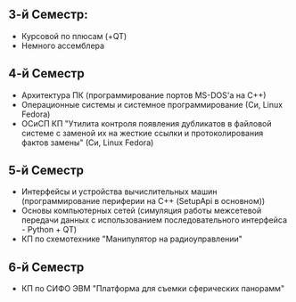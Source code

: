 ## 3-й Семестр: 
- Курсовой по плюсам (+QT)
- Немного ассемблера

## 4-й Семестр
- Архитектура ПК (программирование портов MS-DOS'а на С++)
- Операционные системы и системное программирование (Си, Linux Fedora)
- ОСиСП КП "Утилита контроля появления дубликатов в файловой системе с заменой их на 
жесткие ссылки и протоколирования фактов замены" (Си, Linux Fedora)

## 5-й Семестр
- Интерфейсы и устройства вычислительных машин (программирование периферии на С++ (SetupApi в основном))
- Основы компьютерных сетей (симуляция работы межсетевой передачи данных с использованием последовательного интерфейса - Python + QT)
- КП по схемотехнике "Манипулятор на радиоуправлении"

## 6-й Семестр
- КП по СИФО ЭВМ "Платформа для съемки сферических панорамм"

